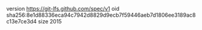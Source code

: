 version https://git-lfs.github.com/spec/v1
oid sha256:8e1d88336eca94c7942d8829d9ecb7f59446aeb7d1806ee3189ac8c13e7ce3d4
size 2015
